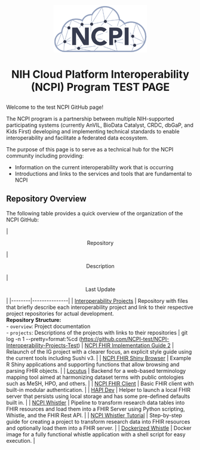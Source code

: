 <p align="center"><img src="https://github.com/NCPITest/.github/blob/main/profile/ncpi-logo-close-crop.png" width="250" alt="NCPI Logo"/></p>

# <p align="center"> NIH Cloud Platform Interoperability (NCPI) Program TEST PAGE  </p>

Welcome to the test NCPI GitHub page! 

The NCPI program is a partnership between multiple NIH-supported participating systems (currently AnVIL, BioData Catalyst, CRDC, dbGaP, and Kids First) developing and implementing technical standards to enable interoperability and facilitate a federated data ecosystem.

The purpose of this page is to serve as a technical hub for the NCPI community including providing:
- Information on the current interoperability work that is occurring
- Introductions and links to the services and tools that are fundamental to NCPI

## Repository Overview

The following table provides a quick overview of the organization of the NCPI GitHub:

| <p align="center">Repository</p> | <p align="center">Description</p> | <p align="center"> Last Update </p> |
|--------|---------------|
| [Interoperability Projects](https://github.com/NCPI-test/NCPI-Interoperability-Projects-Test) | Repository with files that briefly describe each interoperability project and link to their respective project repositories for actual development. <br> **Repository Structure:** <br> - `overview`: Project documentation <br> - `projects`: Descriptions of the projects with links to their repositories | git log -n 1 --pretty=format:%cd (https://github.com/NCPI-test/NCPI-Interoperability-Projects-Test)
| [NCPI FHIR Implementation Guide 2](https://github.com/NIH-NCPI/ncpi-fhir-ig-2?tab=readme-ov-file) | Relaunch of the IG project with a clearer focus, an explicit style guide using the current tools including Sushi v3. |
| [NCPI FHIR Shiny Browser](https://github.com/NIH-NCPI/ncpi-fhir-shiny-browser) | Example R Shiny applications and supporting functions that allow browsing and parsing FHIR objects. |
| [Locutus](https://github.com/NIH-NCPI/locutus) | Backend for a web-based terminology mapping tool aimed at harmonizing dataset terms with public ontologies such as MeSH, HPO, and others. |
| [NCPI FHIR Client](https://github.com/NIH-NCPI/ncpi-fhir-client) | Basic FHIR client with built-in modular authentication. |
| [HAPI Dev](https://github.com/NIH-NCPI/HAPI-Dev) | Helper to launch a local FHIR server that persists using local storage and has some pre-defined defaults built in. |
| [NCPI Whistler](https://github.com/NIH-NCPI/ncpi-whistler) | Pipeline to transform research data tables into FHIR resources and load them into a FHIR Server using Python scripting, Whistle, and the FHIR Rest API. |
| [NCPI Whistler Tutorial](https://github.com/NIH-NCPI/NCPI-Whistler-Tutorial) | Step-by-step guide for creating a project to transform research data into FHIR resources and optionally load them into a FHIR server. |
| [Dockerized Whistle](https://github.com/NIH-NCPI/dockerized-whistle) | Docker image for a fully functional whistle application with a shell script for easy execution. |



